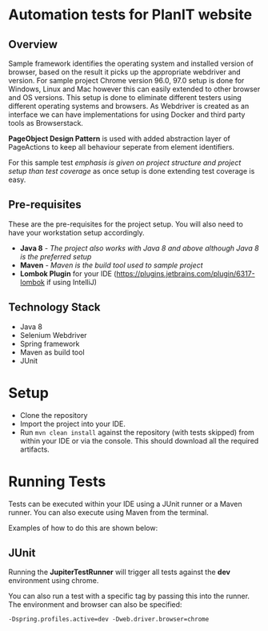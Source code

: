 # Automation tests for PlanIT website

 ## Overview
 Sample framework identifies the operating system and installed version of browser, based on the result it picks up the appropriate webdriver and version. For sample project Chrome version 96.0, 97.0 setup is done for Windows, Linux and Mac however this can easily extended to other browser and OS versions. This setup is done to eliminate different testers using different operating systems and browsers. As Webdriver is created as an interface we can have implementations for using Docker and third party tools as Browserstack.
  
 **PageObject Design Pattern** is used with added abstraction layer of PageActions to keep all behaviour seperate from element identifiers.
 
  For this sample test _emphasis is given on project structure and project setup than test coverage_ as once setup is done extending test coverage is easy. 

## Pre-requisites
These are the pre-requisites for the project setup. You will also need to have your workstation setup accordingly.

- **Java 8** -  _The project also works with Java 8 and above although Java 8 is the preferred setup_
- **Maven** -  _Maven is the build tool used to sample project_
- **Lombok Plugin** for your IDE (https://plugins.jetbrains.com/plugin/6317-lombok if using IntelliJ)

## Technology Stack
- Java 8
- Selenium Webdriver
- Spring framework
- Maven as build tool
- JUnit

# Setup
 - Clone the repository
 - Import the project into your IDE.
 - Run `mvn clean install` against the repository (with tests skipped) from within your IDE or via the console. This should download all the required artifacts.
 
 # Running Tests
Tests can be executed within your IDE using a JUnit runner or a Maven runner. You can also execute using Maven from the terminal.

Examples of how to do this are shown below:

## JUnit
Running the **JupiterTestRunner** will trigger all tests against the **dev** environment using chrome.

You can also run a test with a specific tag by passing this into the runner. The environment and browser can also be specified:

`-Dspring.profiles.active=dev -Dweb.driver.browser=chrome`
 

